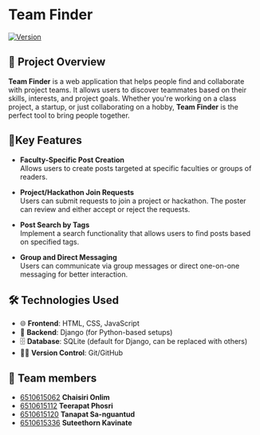 # Team Finder

[![Version](https://img.shields.io/badge/version-1.0.0-brightgreen.svg)](https://github.com/6510615120/teamfinder)

## 🚀 Project Overview

**Team Finder** is a web application that helps people find and collaborate with project teams. It allows users to discover teammates based on their skills, interests, and project goals. Whether you're working on a class project, a startup, or just collaborating on a hobby, **Team Finder** is the perfect tool to bring people together.

## 🎨Key Features

- **Faculty-Specific Post Creation**  
  Allows users to create posts targeted at specific faculties or groups of readers.

- **Project/Hackathon Join Requests**  
  Users can submit requests to join a project or hackathon. The poster can review and either accept or reject the requests.

- **Post Search by Tags**  
  Implement a search functionality that allows users to find posts based on specified tags.

- **Group and Direct Messaging**  
  Users can communicate via group messages or direct one-on-one messaging for better interaction.

## 🛠 Technologies Used

- 🌐 **Frontend**: HTML, CSS, JavaScript
- 🐍 **Backend**: Django (for Python-based setups)
- 🗄️ **Database**: SQLite (default for Django, can be replaced with others)
- 🧑‍💻 **Version Control**: Git/GitHub



## 👥 Team members

- [6510615062](https://github.com/6510615062) **Chaisiri Onlim** 
- [6510615112](https://github.com/6510615112) **Teerapat Phosri** 
- [6510615120](https://github.com/6510615120) **Tanapat Sa-nguantud** 
- [6510615336](https://github.com/6510615336) **Suteethorn Kavinate** 
